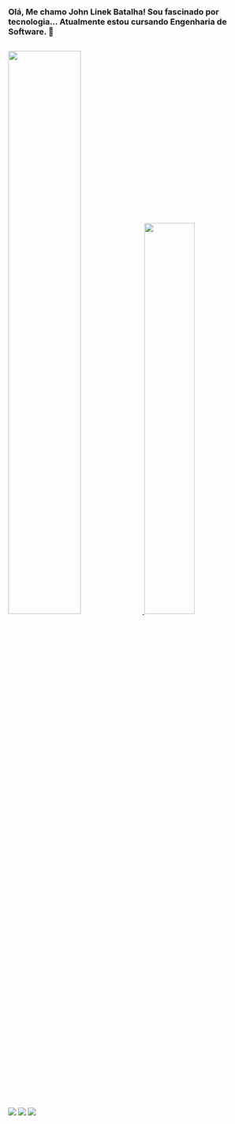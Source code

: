 ### Olá, Me chamo John Linek Batalha! Sou fascinado por tecnologia... Atualmente estou cursando Engenharia de Software. 👋

##

<div>
  <a href='https://github.com/John-Linek/github-readme-stats'>
    <img src='https://github-readme-stats.vercel.app/api?username=John-Linek&count_private=true&show_icons=true&theme=github_dark' width="54%">
    <img src='https://github-readme-stats.vercel.app/api/top-langs/?username=John-Linek&theme=github_dark&layout=compact' width="45%">
  </a>
</div>

##

<div> 
  <a href="https://discord.com/users/JLB#7381" target="_blank"><img src="https://img.shields.io/badge/Discord-7289DA?style=for-the-badge&logo=discord&logoColor=white" target="_blank"></a> 
  <a href="https://criarmeulink.com.br/u/1657995437" target="_blank"><img src="https://img.shields.io/badge/-Gmail-%23333?style=for-the-badge&logo=gmail&logoColor=white" target="_blank"></a>
  <a href="https://www.linkedin.com/in/john-linek-batalha-27243b16b/" target="_blank"><img src="https://img.shields.io/badge/-LinkedIn-%230077B5?style=for-the-badge&logo=linkedin&logoColor=white" target="_blank"></a> 
</div>

